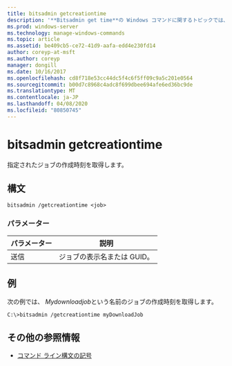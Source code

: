 ```yaml
---
title: bitsadmin getcreationtime
description: '**Bitsadmin get time**の Windows コマンドに関するトピックでは、指定されたジョブの作成時刻を取得します。'
ms.prod: windows-server
ms.technology: manage-windows-commands
ms.topic: article
ms.assetid: be409cb5-ce72-41d9-aafa-edd4e230fd14
author: coreyp-at-msft
ms.author: coreyp
manager: dongill
ms.date: 10/16/2017
ms.openlocfilehash: cd8f718e53cc44dc5f4c6f5ff09c9a5c201e0564
ms.sourcegitcommit: b00d7c8968c4adc8f699dbee694afe6ed36bc9de
ms.translationtype: MT
ms.contentlocale: ja-JP
ms.lasthandoff: 04/08/2020
ms.locfileid: "80850745"
---
```

# <a name="bitsadmin-getcreationtime"></a>bitsadmin getcreationtime

指定されたジョブの作成時刻を取得します。

## <a name="syntax"></a>構文

```
bitsadmin /getcreationtime <job>
```

### <a name="parameters"></a>パラメーター

| パラメーター | 説明 |
| -------------- | -------------- |
| 送信 | ジョブの表示名または GUID。 |

## <a name="examples"></a><a name=BKMK_examples></a>例

次の例では、 *Mydownloadjob*という名前のジョブの作成時刻を取得します。

```
C:\>bitsadmin /getcreationtime myDownloadJob
```

## <a name="additional-references"></a>その他の参照情報

- [コマンド ライン構文の記号](command-line-syntax-key.md)